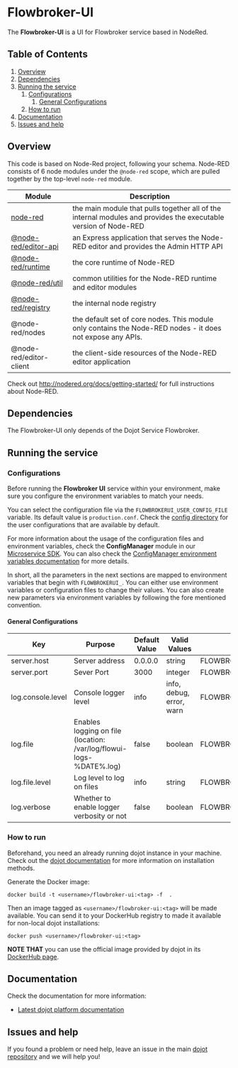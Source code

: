 # Flowbroker-UI

The **Flowbroker-UI** is a UI for Flowbroker service based in NodeRed.

## **Table of Contents**

1. [Overview](#overview)
2. [Dependencies](#dependencies)
3. [Running the service](#running-the-service)
   1. [Configurations](#configurations)
      1. [General Configurations](#general-configurations)
   2. [How to run](#how-to-run)
4. [Documentation](#documentation)
5. [Issues and help](#issues-and-help)

## Overview

This code is based on Node-Red project, following your schema. Node-RED consists of 6 node modules under the `@node-red` scope, which are pulled together by the top-level `node-red` module.

| Module                                            | Description                                                                                                     |
| ------------------------------------------------- | --------------------------------------------------------------------------------------------------------------- |
| [node-red](node-red.html)                         | the main module that pulls together all of the internal modules and provides the executable version of Node-RED |
| [@node-red/editor-api](@node-red_editor-api.html) | an Express application that serves the Node-RED editor and provides the Admin HTTP API                          |
| [@node-red/runtime](@node-red_runtime.html)       | the core runtime of Node-RED                                                                                    |
| [@node-red/util](@node-red_util.html)             | common utilities for the Node-RED runtime and editor modules                                                    |
| [@node-red/registry](@node-red_registry.html)     | the internal node registry                                                                                      |
| @node-red/nodes                                   | the default set of core nodes. This module only contains the Node-RED nodes - it does not expose any APIs.      |
| @node-red/editor-client                           | the client-side resources of the Node-RED editor application                                                    |

Check out http://nodered.org/docs/getting-started/ for full instructions about Node-RED.

## Dependencies

The Flowbroker-UI only depends of the Dojot Service Flowbroker.

## Running the service

### Configurations

Before running the **Flowbroker UI** service within your environment, make sure you configure the
environment variables to match your needs.

You can select the configuration file via the `FLOWBROKERUI_USER_CONFIG_FILE` variable. Its default value
is `production.conf`. Check the [config directory](./config) for the user configurations that are
available by default.

For more information about the usage of the configuration files and environment variables, check the
**ConfigManager** module in our [Microservice SDK](https://github.com/dojot/dojot-microservice-sdk-js).
You can also check the [ConfigManager environment variables documentation](https://github.com/dojot/dojot-microservice-sdk-js/blob/master/lib/configManager/README.md#environment-variables) for more details.

In short, all the parameters in the next sections are mapped to environment variables that begin
with `FLOWBROKERUI_`. You can either use environment variables or configuration files to change their values.
You can also create new parameters via environment variables by following the fore mentioned
convention.

#### General Configurations

| Key               | Purpose                                                             | Default Value | Valid Values             | Environment variable           |
| ----------------- | ------------------------------------------------------------------- | ------------- | ------------------------ | ------------------------------ |
| server.host       | Server address                                                      | 0.0.0.0       | string                   | FLOWBROKERUI_SERVER_HOST       |
| server.port       | Sever Port                                                          | 3000          | integer                  | FLOWBROKERUI_SERVER_PORT       |
| log.console.level | Console logger level                                                | info          | info, debug, error, warn | FLOWBROKERUI_LOG_CONSOLE_LEVEL |
| log.file          | Enables logging on file (location: /var/log/flowui-logs-%DATE%.log) | false         | boolean                  | FLOWBROKERUI_LOG_FILE          |
| log.file.level    | Log level to log on files                                           | info          | string                   | FLOWBROKERUI_LOG_FILE_LEVEL    |
| log.verbose       | Whether to enable logger verbosity or not                           | false         | boolean                  | FLOWBROKERUI_LOG_VERBOSE       |

### How to run

Beforehand, you need an already running dojot instance in your machine. Check out the
[dojot documentation](https://dojotdocs.readthedocs.io)
for more information on installation methods.

Generate the Docker image:

```shell
docker build -t <username>/flowbroker-ui:<tag> -f  .
```

Then an image tagged as `<username>/flowbroker-ui:<tag>` will be made available. You can send it to
your DockerHub registry to made it available for non-local dojot installations:

```shell
docker push <username>/flowbroker-ui:<tag>
```

**NOTE THAT** you can use the official image provided by dojot in its [DockerHub page](https://hub.docker.com/r/dojot/flowbroker-ui).

## Documentation

Check the documentation for more information:

- [Latest dojot platform documentation](https://dojotdocs.readthedocs.io/en/latest)

## Issues and help

If you found a problem or need help, leave an issue in the main
[dojot repository](https://github.com/dojot/dojot) and we will help you!
